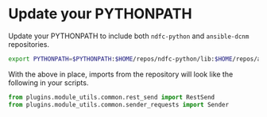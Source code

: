 # Update your PYTHONPATH

Update your PYTHONPATH to include both `ndfc-python` and `ansible-dcnm` repositories.

``` bash
export PYTHONPATH=$PYTHONPATH:$HOME/repos/ndfc-python/lib:$HOME/repos/ansible-dcnm
```

With the above in place, imports from the repository will look like the following in your scripts.

``` py title="Example imports"
from plugins.module_utils.common.rest_send import RestSend
from plugins.module_utils.common.sender_requests import Sender
```
